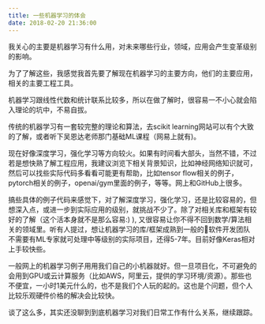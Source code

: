 ```yaml
---
title: 一些机器学习的体会
date: 2018-02-20 21:36:00
---
```


我关心的主要是机器学习有什么用，对未来哪些行业，领域，应用会产生变革级别的影响。

为了了解这些，我感觉我首先要了解现在机器学习的主要方向，他们的主要应用，相关的主要工程工具。

机器学习跟线性代数和统计联系比较多，所以在做了解时，很容易一不小心就会陷入理论的坑中，不易自拔。

传统的机器学习有一套较完整的理论和算法，去scikit learning网站可以有个大致的了解，或者听下吴恩达老师那门基础ML课程（网易上就有)。 

现在好像深度学习，强化学习等方向较火。如果有时间看大部头，当然不错，不过若是想快熟了解工程应用，我建议浏览下相关背景知识，比如神经网络知识就可，然后可以找些实际代码多看看可能更有帮助，比如tensor flow相关的例子，pytorch相关的例子，openai/gym里面的例子，等等。网上和GitHub上很多。

搞些具体的例子代码来感觉下，对了解深度学习，强化学习，还是比较容易的，但想深入点，或进一步到实际应用的级别，就挑战不少了。除了对相关库和框架有较好的了解（这个活本身就不是那么容易:) ), 又很容易让你不得不回到数学/算法相关的领域里。听有人提过，想让机器学习的库/框架成熟到一般的软件开发团队不需要有ML专家就可处理中等级别的实际项目，还得5-7年。目前好像Keras相对上手较快些。

一般网上的机器学习例子用用我们自己的小机器就好。但一旦项目化，不可避免的会用到GPU或云计算服务（比如AWS，阿里云，提供的学习环境/资源）。那些也不便宜，一小时1美元什么的，也不是我们个人玩的起的。这也是个问题，但个人比较乐观硬件价格的解决会比较快。

谈了这么多，其实还没聊到到底机器学习对我们日常工作有什么关系，继续跟踪。

